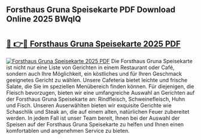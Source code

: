 ## Forsthaus Gruna Speisekarte PDF Download Online 2025 BWqlQ

# <h2><a href="http://gcb31qu.nevu.top/?p=Forsthaus+Gruna+Speisekarte">🔗 👉🔴 Forsthaus Gruna Speisekarte 2025 PDF</a></h2>

[![Forsthaus Gruna Speisekarte 2025 PDF](https://i.imgur.com/dBaPXMq.png)](http://gcb31qu.nevu.top/?p=Forsthaus+Gruna+Speisekarte)
Die Forsthaus Gruna Speisekarte ist nicht nur eine Liste von Gerichten in einem Restaurant oder Café, sondern auch Ihre Möglichkeit, ein köstliches und für Ihren Geschmack geeignetes Gericht zu wählen. Unsere Cafeteria bietet leichte und frische Salate, die Sie im speziellen Menübereich finden können. Für diejenigen, die Fleisch bevorzugen, bieten wir eine umfangreiche Auswahl an Gerichten auf der Forsthaus Gruna Speisekarte an: Rindfleisch, Schweinefleisch, Huhn und Fisch. Unseren Auserwählten bieten wir exquisite Gerichte wie Schaschlik und Steak an, die auf einem alten, natürlichen Feuer zubereitet werden. In jedem Fall ist unser Team bereit, Ihnen bei der Auswahl der Speisen auf der Forsthaus Gruna Speisekarte zu helfen und Ihnen einen komfortablen und angenehmen Service zu bieten.
